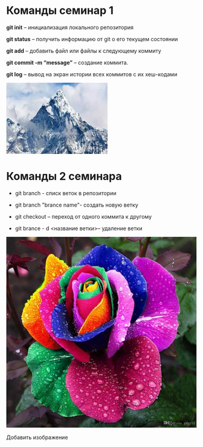 # Команды семинар 1

**git init** – инициализация локального репозитория

**git status** – получить информацию от git о его текущем состоянии

**git add** – добавить файл или файлы к следующему коммиту

**git commit -m “message”** – создание коммита.

**git log** – вывод на экран истории всех коммитов с их хеш-кодами

![](гора.jpg)

# Команды 2 семинара

* git branch - списк веток в репозитории

* git branch "brance name"- создать новую ветку

* git checkout – переход от одного коммита к другому
 
 * git brance - d <название ветки>– удаление ветки
 

![](роза.jpg)

Добавить изображение 


